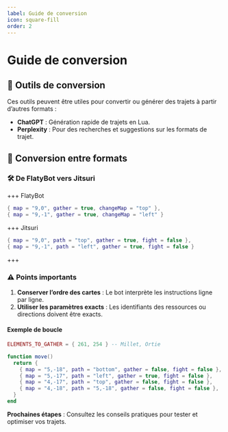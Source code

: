 ```yaml
---
label: Guide de conversion
icon: square-fill
order: 2
---
```


# Guide de conversion

## 🔄 Outils de conversion

Ces outils peuvent être utiles pour convertir ou générer des trajets à partir d’autres formats :

- **ChatGPT** : Génération rapide de trajets en Lua.
- **Perplexity** : Pour des recherches et suggestions sur les formats de trajet.


## 🔄 Conversion entre formats

### 🛠️ De FlatyBot vers Jitsuri

+++ FlatyBot

```lua
{ map = "9,0", gather = true, changeMap = "top" },
{ map = "9,-1", gather = true, changeMap = "left" }
```

+++ Jitsuri

```lua
{ map = "9,0", path = "top", gather = true, fight = false },
{ map = "9,-1", path = "left", gather = true, fight = false }
```
+++

### ⚠️ Points importants

1. **Conserver l’ordre des cartes** : Le bot interprète les instructions ligne par ligne.
2. **Utiliser les paramètres exacts** : Les identifiants des ressources ou directions doivent être exacts.

#### Exemple de boucle

```lua
ELEMENTS_TO_GATHER = { 261, 254 } -- Millet, Ortie

function move()
  return {
    { map = "5,-18", path = "bottom", gather = false, fight = false },
    { map = "5,-17", path = "left", gather = true, fight = false },
    { map = "4,-17", path = "top", gather = false, fight = false },
    { map = "4,-18", path = "5,-18", gather = false, fight = false },
  }
end
```

**Prochaines étapes** : Consultez les conseils pratiques pour tester et optimiser vos trajets.
